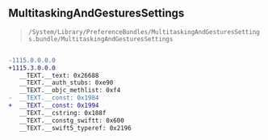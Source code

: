 ## MultitaskingAndGesturesSettings

> `/System/Library/PreferenceBundles/MultitaskingAndGesturesSettings.bundle/MultitaskingAndGesturesSettings`

```diff

-1115.0.0.0.0
+1115.3.0.0.0
   __TEXT.__text: 0x26688
   __TEXT.__auth_stubs: 0xe90
   __TEXT.__objc_methlist: 0xf4
-  __TEXT.__const: 0x1984
+  __TEXT.__const: 0x1994
   __TEXT.__cstring: 0x188f
   __TEXT.__constg_swiftt: 0x600
   __TEXT.__swift5_typeref: 0x2196

```
